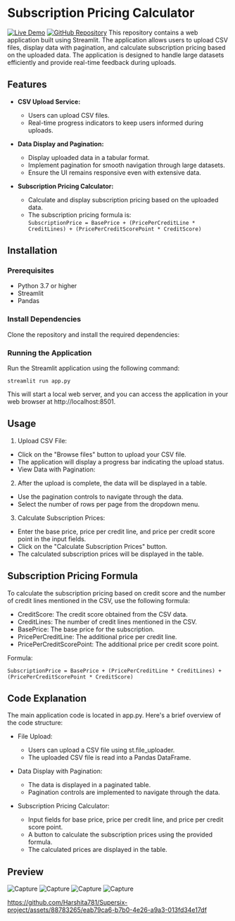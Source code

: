 # Subscription Pricing Calculator
[![Live Demo](https://supersix-projec-p9mb6ja6hasyaz9gfhhmfp.streamlit.app/)](https://supersix-projec-p9mb6ja6hasyaz9gfhhmfp.streamlit.app/)
[![GitHub Repository](https://github.com/Harshita781/Supersix-project/)](https://github.com/Harshita781/Supersix-project/)
This repository contains a web application built using Streamlit. The application allows users to upload CSV files, display data with pagination, and calculate subscription pricing based on the uploaded data. The application is designed to handle large datasets efficiently and provide real-time feedback during uploads.

## Features

- **CSV Upload Service:**
  - Users can upload CSV files.
  - Real-time progress indicators to keep users informed during uploads.
  
- **Data Display and Pagination:**
  - Display uploaded data in a tabular format.
  - Implement pagination for smooth navigation through large datasets.
  - Ensure the UI remains responsive even with extensive data.
  
- **Subscription Pricing Calculator:**
  - Calculate and display subscription pricing based on the uploaded data.
  - The subscription pricing formula is:  
    `SubscriptionPrice = BasePrice + (PricePerCreditLine * CreditLines) + (PricePerCreditScorePoint * CreditScore)`

## Installation

### Prerequisites

- Python 3.7 or higher
- Streamlit
- Pandas

### Install Dependencies

Clone the repository and install the required dependencies:

### Running the Application

Run the Streamlit application using the following command:
```shell
streamlit run app.py
```
This will start a local web server, and you can access the application in your web browser at http://localhost:8501.

## Usage
1. Upload CSV File:

- Click on the "Browse files" button to upload your CSV file.
- The application will display a progress bar indicating the upload status.
- View Data with Pagination:

2. After the upload is complete, the data will be displayed in a table.
   
- Use the pagination controls to navigate through the data.
- Select the number of rows per page from the dropdown menu.
  
3. Calculate Subscription Prices:

- Enter the base price, price per credit line, and price per credit score point in the input fields.
- Click on the "Calculate Subscription Prices" button.
- The calculated subscription prices will be displayed in the table.
  
## Subscription Pricing Formula
To calculate the subscription pricing based on credit score and the number of credit lines mentioned in the CSV, use the following formula:

- CreditScore: The credit score obtained from the CSV data.
- CreditLines: The number of credit lines mentioned in the CSV.
- BasePrice: The base price for the subscription.
- PricePerCreditLine: The additional price per credit line.
- PricePerCreditScorePoint: The additional price per credit score point.
  
Formula:
 ```shell
SubscriptionPrice = BasePrice + (PricePerCreditLine * CreditLines) + (PricePerCreditScorePoint * CreditScore)
```
## Code Explanation
The main application code is located in app.py. Here's a brief overview of the code structure:

- File Upload:
  - Users can upload a CSV file using st.file_uploader.
  - The uploaded CSV file is read into a Pandas DataFrame.
    
- Data Display with Pagination:
  - The data is displayed in a paginated table.
  - Pagination controls are implemented to navigate through the data.
    
- Subscription Pricing Calculator:
  - Input fields for base price, price per credit line, and price per credit score point.
  - A button to calculate the subscription prices using the provided formula.
  - The calculated prices are displayed in the table.
## Preview
![Capture](https://github.com/Harshita781/Supersix-project/blob/main/images/01.png)
![Capture](https://github.com/Harshita781/Supersix-project/blob/main/images/02.png)
![Capture](https://github.com/Harshita781/Supersix-project/blob/main/images/03.png)
![Capture](https://github.com/Harshita781/Supersix-project/blob/main/images/04.png)


https://github.com/Harshita781/Supersix-project/assets/88783265/eab79ca6-b7b0-4e26-a9a3-013fd34e17df

